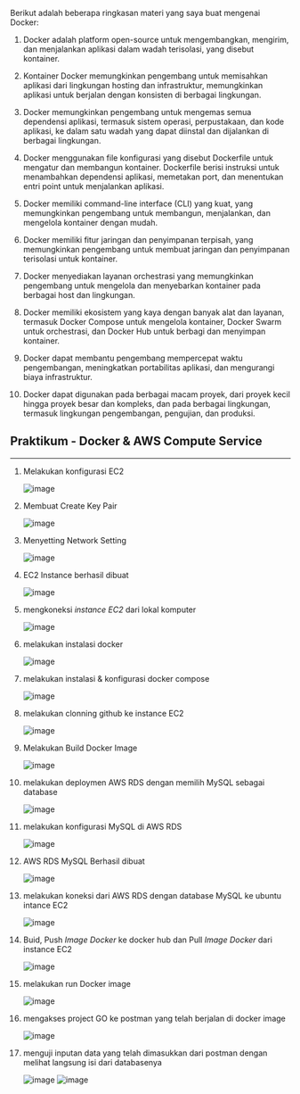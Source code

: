 Berikut adalah beberapa ringkasan materi yang saya buat mengenai Docker:

1. Docker adalah platform open-source untuk mengembangkan, mengirim, dan menjalankan aplikasi dalam wadah terisolasi, yang disebut kontainer.

2. Kontainer Docker memungkinkan pengembang untuk memisahkan aplikasi dari lingkungan hosting dan infrastruktur, memungkinkan aplikasi untuk berjalan dengan konsisten di berbagai lingkungan.

3. Docker memungkinkan pengembang untuk mengemas semua dependensi aplikasi, termasuk sistem operasi, perpustakaan, dan kode aplikasi, ke dalam satu wadah yang dapat diinstal dan dijalankan di berbagai lingkungan.

4. Docker menggunakan file konfigurasi yang disebut Dockerfile untuk mengatur dan membangun kontainer. Dockerfile berisi instruksi untuk menambahkan dependensi aplikasi, memetakan port, dan menentukan entri point untuk menjalankan aplikasi.

5. Docker memiliki command-line interface (CLI) yang kuat, yang memungkinkan pengembang untuk membangun, menjalankan, dan mengelola kontainer dengan mudah.

6. Docker memiliki fitur jaringan dan penyimpanan terpisah, yang memungkinkan pengembang untuk membuat jaringan dan penyimpanan terisolasi untuk kontainer.

7. Docker menyediakan layanan orchestrasi yang memungkinkan pengembang untuk mengelola dan menyebarkan kontainer pada berbagai host dan lingkungan.

8. Docker memiliki ekosistem yang kaya dengan banyak alat dan layanan, termasuk Docker Compose untuk mengelola kontainer, Docker Swarm untuk orchestrasi, dan Docker Hub untuk berbagi dan menyimpan kontainer.

9. Docker dapat membantu pengembang mempercepat waktu pengembangan, meningkatkan portabilitas aplikasi, dan mengurangi biaya infrastruktur.

10. Docker dapat digunakan pada berbagai macam proyek, dari proyek kecil hingga proyek besar dan kompleks, dan pada berbagai lingkungan, termasuk lingkungan pengembangan, pengujian, dan produksi.


## Praktikum - Docker & AWS Compute Service

---

1.  Melakukan konfigurasi EC2

    ![image](./Screenshoot/1_ConfigureEC2.png)

2.  Membuat Create Key Pair

    ![image](./Screenshoot/2_CreateKeyPair.png)

3.  Menyetting Network Setting

    ![image](./Screenshoot/3_NetworkSetting.png)

4.  EC2 Instance berhasil dibuat

    ![image](./Screenshoot/4_EC2Sucessfully.png)

5.  mengkoneksi _instance EC2_ dari lokal komputer

    ![image](./Screenshoot/5_ConnectLocalToEC2.png)

6.  melakukan instalasi docker

    ![image](./Screenshoot/6_InstallDocker.png)

7.  melakukan instalasi & konfigurasi docker compose

    ![image](./Screenshoot/7_DockerCompose.png)

8.  melakukan clonning github ke instance EC2

    ![image](./Screenshoot/8_CloneGitHub.png)

9.  Melakukan Build Docker Image

    ![image](./Screenshoot/9_BuildDockerImage.png)

10. melakukan deploymen AWS RDS dengan memilih MySQL sebagai database

    ![image](./Screenshoot/10_choosingRDSMySQL.png)

11. melakukan konfigurasi MySQL di AWS RDS

    ![image](./Screenshoot/11_ConfigureMySQL.png)

12. AWS RDS MySQL Berhasil dibuat

    ![image](./Screenshoot/12_RDSMySQLSuccessfully.png)

13. melakukan koneksi dari AWS RDS dengan database MySQL ke ubuntu intance EC2

    ![image](./Screenshoot/13_ConnectMySQLEC2.png)

14. Buid, Push _Image Docker_ ke docker hub dan Pull _Image Docker_ dari instance EC2

    ![image](./Screenshoot/14_Build&Pushdocker.png)

15. melakukan run Docker image

    ![image](./Screenshoot/15_DockerRunSuccesfully.png)

16. mengakses project GO ke postman yang telah berjalan di docker image 

    ![image](./Screenshoot/16_AccessedGoProjectInPostman.png)

17. menguji inputan data yang telah dimasukkan dari postman dengan melihat langsung isi dari databasenya

    ![image](./Screenshoot/17_TestingInputDataInDB.png)
        ![image](./Screenshoot/18_TestingInputDataInDB_`2.png)
